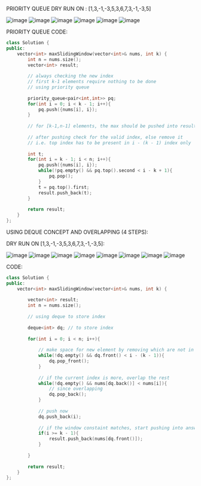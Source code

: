 PRIORITY QUEUE DRY RUN ON : [1,3,-1,-3,5,3,6,7,3,-1,-3,5]
               
![image](https://user-images.githubusercontent.com/73538974/260930948-9aa75e3f-f6d3-4663-984b-72a8bf08ca9d.png)
![image](https://user-images.githubusercontent.com/73538974/260930986-02ddb2b5-a9e3-4ba2-95fb-ec0bb27dc0ae.png)
![image](https://user-images.githubusercontent.com/73538974/260931015-7c4fd7d0-5b65-44e8-8340-31ce1932dca4.png)
![image](https://user-images.githubusercontent.com/73538974/260931043-e7cc5ac2-d622-4303-bb83-c0432ab207aa.png)
![image](https://user-images.githubusercontent.com/73538974/260931067-730ec005-8a42-4355-91d4-973d880bcf76.png)
![image](https://user-images.githubusercontent.com/73538974/260931109-d92a8853-79a6-4b42-8151-8bb025b0bbb7.png)
                  
PRIORITY QUEUE CODE:
```c++
class Solution {
public:
    vector<int> maxSlidingWindow(vector<int>& nums, int k) {
        int n = nums.size();
        vector<int> result;
        
        // always checking the new index
        // first k-1 elements require nothing to be done
        // using priority queue
        
        priority_queue<pair<int,int>> pq;
        for(int i = 0; i < k - 1; i++){
            pq.push({nums[i], i});
        }
        
        // for [k-1,n-1] elements, the max should be pushed into result
        
        // after pushing check for the valid index, else remove it
        // i.e. top index has to be present in i - (k - 1) index only
        
        int t;
        for(int i = k - 1; i < n; i++){
            pq.push({nums[i], i});
            while(!pq.empty() && pq.top().second < i - k + 1){
                pq.pop();
            }
            t = pq.top().first;
            result.push_back(t);
        }
        
        return result;
    }
};
```

USING DEQUE CONCEPT AND OVERLAPPING (4 STEPS):         
        
DRY RUN ON [1,3,-1,-3,5,3,6,7,3,-1,-3,5]:       
                  
![image](https://user-images.githubusercontent.com/73538974/260969455-0cb81f54-8c8e-4d94-89b7-f174523b8d63.png)
![image](https://user-images.githubusercontent.com/73538974/260969501-26bd8494-ff75-479f-9916-30f3cce1aae2.png)
![image](https://user-images.githubusercontent.com/73538974/260969535-d9b5fd7c-7976-4399-8d22-459551c9a1c6.png)
![image](https://user-images.githubusercontent.com/73538974/260969580-c6047835-20a0-4f5c-aaee-11cc12c8eda3.png)
![image](https://user-images.githubusercontent.com/73538974/260969626-631b95db-348d-4b3b-b622-6bb915cd7653.png)
![image](https://user-images.githubusercontent.com/73538974/260969655-c0ae20bd-3923-4266-ad45-7031ec884ed5.png)
![image](https://user-images.githubusercontent.com/73538974/260969693-16d7fbca-6177-46ef-85e4-7b5689376aef.png)
![image](https://user-images.githubusercontent.com/73538974/260969733-41a7eb6a-6b54-4d37-92c8-3f67fd4f0977.png)

                  
CODE:
```c++
class Solution {
public:
    vector<int> maxSlidingWindow(vector<int>& nums, int k) {
        
        vector<int> result;
        int n = nums.size();
        
        // using deque to store index
        
        deque<int> dq; // to store index
        
        for(int i = 0; i < n; i++){
            
            // make space for new element by removing which are not in the range of index 
            while(!dq.empty() && dq.front() < i - (k - 1)){
                dq.pop_front();
            }
            
            // if the current index is more, overlap the rest
            while(!dq.empty() && nums[dq.back()] < nums[i]){
                // since overlapping
                dq.pop_back();
            }
            
            // push now
            dq.push_back(i);
            
            // if the window constaint matches, start pushing into answer
            if(i >= k - 1){
                result.push_back(nums[dq.front()]);
            }
            
        }
        
        return result;
    }
};
```
